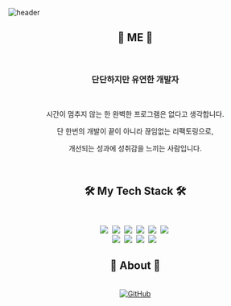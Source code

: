 ![header](https://capsule-render.vercel.app/api?type=rect&height=150&color=gradient&text=HyeonLokJoo)

<!-- [![*'s github stats](https://github-readme-stats.vercel.app/api?username=lokyyyi)](https://github.com/lokyyyi) -->

<h2 align="center"> 📌 ME 📌 </h2>
<br>
<h3 align="center">단단하지만 유연한 개발자</h3>
<br>
<div align="center">
  <p>시간이 멈추지 않는 한 완벽한 프로그램은 없다고 생각합니다.</p>
  <p>단 한번의 개발이 끝이 아니라 끊임없는 리팩토링으로,</p>
  <p>개선되는 성과에 성취감을 느끼는 사람입니다.</p>
</div>
<br>
<h2 align="center"> 🛠 My Tech Stack 🛠 </h2>
<br>
<p align="center">
  <img src="https://img.shields.io/badge/java-%23ED8B00.svg?style=for-the-badge&logo=openjdk&logoColor=white" />&nbsp
  <img src="https://img.shields.io/badge/javascript-%23323330.svg?style=for-the-badge&logo=javascript&logoColor=%23F7DF1E" />&nbsp
  <img src="https://img.shields.io/badge/firebase-a08021?style=for-the-badge&logo=firebase&logoColor=ffcd34" />&nbsp
  <img src="https://img.shields.io/badge/spring-%236DB33F.svg?style=for-the-badge&logo=spring&logoColor=white" />&nbsp
  <img src="https://img.shields.io/badge/react-%2320232a.svg?style=for-the-badge&logo=react&logoColor=%2361DAFB" />&nbsp
  <img src="https://img.shields.io/badge/mysql-4479A1.svg?style=for-the-badge&logo=mysql&logoColor=white" />&nbsp <br>
  <img src="https://img.shields.io/badge/html5-%23E34F26.svg?style=for-the-badge&logo=html5&logoColor=white" />&nbsp
  <img src="https://img.shields.io/badge/css3-%231572B6.svg?style=for-the-badge&logo=css3&logoColor=white" />&nbsp
  <img src="https://img.shields.io/badge/MariaDB-003545?style=for-the-badge&logo=mariadb&logoColor=white" />&nbsp
  <img src="https://img.shields.io/badge/Thymeleaf-%23005C0F.svg?style=for-the-badge&logo=Thymeleaf&logoColor=white" />&nbsp
</p>

<h2 align="center"> 🧤 About 🧤 </h2>
<br>

<div align="center">
  <a href="https://lokyyyi-tech.tistory.com/"><img src="https://img.shields.io/badge/Tech%20Blog-20C997?style=for-the-badge&logo=velog&logoColor=white" alt="GitHub"></a>
</div>

